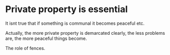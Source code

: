 # Private property is essential

It isnt true that if something is communal it becomes peaceful etc.

Actually, the more private property is demarcated clearly, the less problems are, the more peaceful things become.

The role of fences.

